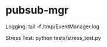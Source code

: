 pubsub-mgr
==========

Logging: 
tail -f /tmp/EventManager.log

Stress Test:
python tests/stress_test.py




